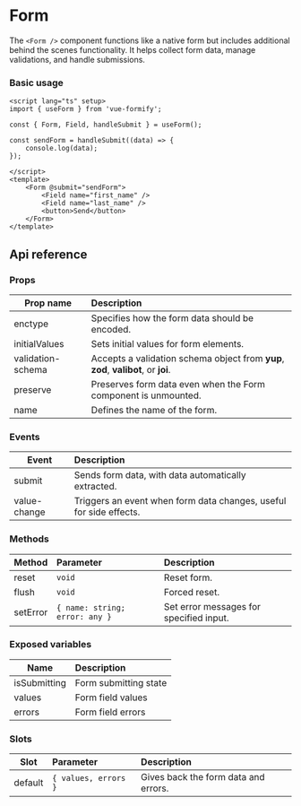 # Form
The `<Form />` component functions like a native form but includes additional behind the scenes functionality. It helps collect form data, manage validations, and handle submissions.

### Basic usage
```vue
<script lang="ts" setup>
import { useForm } from 'vue-formify';

const { Form, Field, handleSubmit } = useForm();

const sendForm = handleSubmit((data) => {
	console.log(data);
});

</script>
<template>
	<Form @submit="sendForm">
		<Field name="first_name" />
		<Field name="last_name" />
		<button>Send</button>
	</Form>
</template>
```
## Api reference
### Props
| Prop name                 |      Description      |
| --------------------- | :----------- |
| enctype               | Specifies how the form data should be encoded. |
| initialValues               | Sets initial values for form elements. |
| validation-schema     | Accepts a validation schema object from **yup**, **zod**, **valibot**, or **joi**. |
| preserve     | Preserves form data even when the Form component is unmounted. |
| name     | Defines the name of the form. |

### Events
| Event                 |      Description      |
| -------------         | :----------- |
| submit               | Sends form data, with data automatically extracted. |
| value-change         | Triggers an event when form data changes, useful for side effects.  |

### Methods
| Method      |      Parameter      |        Description
| -------------  | :-------------------- | :-------------------- |
| reset      | `void` | Reset form. |
| flush      | `void` | Forced reset. |
| setError      | `{ name: string; error: any }` | Set error messages for specified input. |

### Exposed variables
| Name      |     Description
| -------------  | :-------------------- |
| isSubmitting      | Form submitting state |
| values      | Form field values |
| errors      | Form field errors |

### Slots
| Slot      |      Parameter      |        Description
| -------------  | :-------------------- | :-------------------- |
| default      | `{ values, errors }` | Gives back the form data and errors. |
